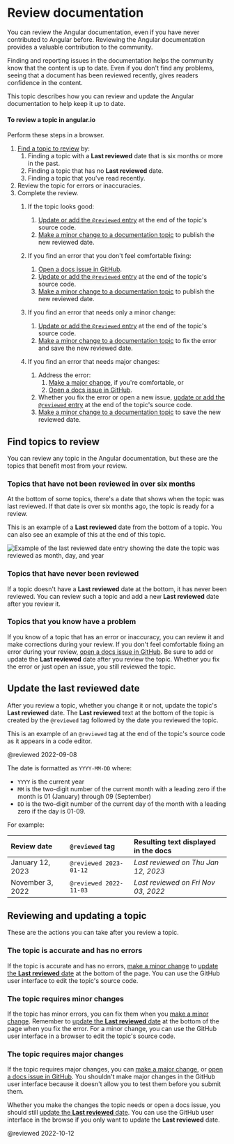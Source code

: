 # Review documentation

You can review the Angular documentation, even if you have never contributed to Angular before.
Reviewing the Angular documentation provides a valuable contribution to the community.

Finding and reporting issues in the documentation helps the community know that the content is up to date.
Even if you don't find any problems, seeing that a document has been reviewed recently, gives readers confidence in the content.

This topic describes how you can review and update the Angular documentation to help keep it up to date.

<!-- markdownLint-disable MD001 -->
<!-- markdownLint-disable MD033 -->

#### To review a topic in angular.io

Perform these steps in a browser.

1.  [Find a topic to review](#find-topics-to-review) by:
    1.  Finding a topic with a **Last reviewed** date that is six months or more in the past.
    1.  Finding a topic that has no **Last reviewed** date.
    1.  Finding a topic that you've read recently.
1.  Review the topic for errors or inaccuracies.
1.  Complete the review.
    1.  If the topic looks good:
        1.  [Update or add the `@reviewed` entry](#update-the-last-reviewed-date) at the end of the topic's source code.
        1.  [Make a minor change to a documentation topic](/guide/contributors-guide-overview#to-make-a-minor-change-to-a-documentation-topic) to publish the new reviewed date.

    1.  If you find an error that you don't feel comfortable fixing:
        1.  [Open a docs issue in GitHub](https://github.com/angular/angular/issues/new?assignees=&labels=&template=3-docs-bug.yaml).
        1.  [Update or add the `@reviewed` entry](#update-the-last-reviewed-date) at the end of the topic's source code.
        1.  [Make a minor change to a documentation topic](/guide/contributors-guide-overview#to-make-a-minor-change-to-a-documentation-topic) to publish the new reviewed date.

    1.  If you find an error that needs only a minor change:
        1.  [Update or add the `@reviewed` entry](#update-the-last-reviewed-date) at the end of the topic's source code.
        1.  [Make a minor change to a documentation topic](/guide/contributors-guide-overview#to-make-a-minor-change-to-a-documentation-topic) to fix the error and save the new reviewed date.

    1.  If you find an error that needs major changes:
        1.  Address the error:
            1.  [Make a major change](guide/contributors-guide-overview#make-a-major-change), if you're comfortable, or
            1.  [Open a docs issue in GitHub](https://github.com/angular/angular/issues/new?assignees=&labels=&template=3-docs-bug.yaml).
        1.  Whether you fix the error or open a new issue, [update or add the `@reviewed` entry](#update-the-last-reviewed-date) at the end of the topic's source code.
        1.  [Make a minor change to a documentation topic](/guide/contributors-guide-overview#to-make-a-minor-change-to-a-documentation-topic) to save the new reviewed date.

## Find topics to review

You can review any topic in the Angular documentation, but these are the topics that benefit most from your review.

### Topics that have not been reviewed in over six months

At the bottom of some topics, there's a date that shows when the topic was last reviewed.
If that date is over six months ago, the topic is ready for a review.

This is an example of a **Last reviewed** date from the bottom of a topic.
You can also see an example of this at the end of this topic.

<div class="lightbox">

<img alt="Example of the last reviewed date entry showing the date the topic was reviewed as month, day, and year" src="generated/images/guide/contributors-guide/last-reviewed.png">

</div>

### Topics that have never been reviewed

If a topic doesn't have a **Last reviewed** date at the bottom, it has never been reviewed.
You can review such a topic and add a new **Last reviewed** date after you review it.

### Topics that you know have a problem

If you know of a topic that has an error or inaccuracy, you can review it and make corrections during your review. If you don't feel comfortable fixing an error during your review, [open a docs issue in GitHub](https://github.com/angular/angular/issues/new?assignees=&labels=&template=3-docs-bug.yaml).
Be sure to add or update the **Last reviewed** date after you review the topic. Whether you fix the error or just open an issue, you still reviewed the topic.

## Update the last reviewed date

After you review a topic, whether you change it or not, update the topic's **Last reviewed** date.
The **Last reviewed** text at the bottom of the topic is created by the `@reviewed` tag followed by the date you reviewed the topic.

This is an example of an `@reviewed` tag at the end of the topic's source code as it appears in a code editor.

<code-example>

@reviewed 2022-09-08

</code-example>

The date is formatted as `YYYY-MM-DD` where:

* `YYYY` is the current year
* `MM` is the two-digit number of the current month with a leading zero if the month is 01 (January) through 09 (September)
* `DD` is the two-digit number of the current day of the month with a leading zero if the day is 01-09.

For example:

| Review date | `@reviewed` tag | Resulting text displayed in the docs
|:--- |:--- |:---
| January 12, 2023 | `@reviewed 2023-01-12` | *Last reviewed on Thu Jan 12, 2023*
| November 3, 2022 | `@reviewed 2022-11-03` | *Last reviewed on Fri Nov 03, 2022*

## Reviewing and updating a topic

These are the actions you can take after you review a topic.

### The topic is accurate and has no errors

If the topic is accurate and has no errors, [make a minor change](/guide/contributors-guide-overview#to-make-a-minor-change-to-a-documentation-topic) to [update the **Last reviewed** date](#update-the-last-reviewed-date) at the bottom of the page. You can use the GitHub user interface to edit the topic's source code.

### The topic requires minor changes

If the topic has minor errors, you can fix them when you [make a minor change](/guide/contributors-guide-overview#to-make-a-minor-change-to-a-documentation-topic). Remember to [update the **Last reviewed** date](#update-the-last-reviewed-date) at the bottom of the page when you fix the error. For a minor change, you can use the GitHub user interface in a browser to edit the topic's source code.

### The topic requires major changes

If the topic requires major changes, you can [make a major change](guide/contributors-guide-overview#make-a-major-change), or [open a docs issue in GitHub](https://github.com/angular/angular/issues/new?assignees=&labels=&template=3-docs-bug.yaml). You shouldn't make major changes in the GitHub user interface because it doesn't allow you to test them before you submit them.

Whether you make the changes the topic needs or open a docs issue, you should still [update the **Last reviewed** date](#update-the-last-reviewed-date). You can use the GitHub user interface in the browse if you only want to update the **Last reviewed** date.

<!-- links -->

<!-- external links -->

<!-- end links -->

@reviewed 2022-10-12
